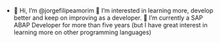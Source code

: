 - 👋 Hi, I’m @jorgefilipeamorim
👀 I’m interested in learning more, develop better and keep on improving as a developer.
🌱 I’m currently a SAP ABAP Developer for more than five years (but I have great interest in learning more on other programming languages)
